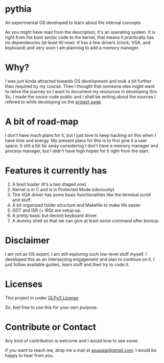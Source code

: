 # pythia
An experimental OS developed to learn about the internal concepts

As you might have read from the description, it's an operating system. It is right from the boot sector code to
the kernel, that means it practically has no dependencies (at least till now). It has a few drivers (clock, VGA,
and keyboard) and very soon I am planning to add a memory manager.

# Why?
I was just kinda attracted towards OS development and took a bit further than required by my course. Then I
thought that someone else might want to relive the journey so I want to document my resources in developing this.
So, I made the souce code public and I shall be writing about the sources I refered to while developing on the
[project page](http://asutoshpalai.github.io/pythia/).

# A bit of road-map
I don't have much plans for it, but I just love to keep hacking on this when I have time and energy. My present
plans for this is to first give it a user space. It still a bit far away considering I don't have a memory manager
and process manager, but I didn't have high hopes for it right from the start. 

# Features it currently has
1. A boot loader (it's a two staged one)
2. Kernel is in C and is in Protected Mode (obviously)
3. The VGA driver has some basic functionalities like the terminal scroll and stuff.
4. A bit organized folder structure and Makefile to make life easier
5. GDT and ISR (+ IRQ) are setup up.
6. A pretty basic but decent keyboard driver.
7. A dummy shell so that we can give at least some command after bootup.

# Disclaimer
I am not an OS expert, I am still exploring such low-level stuff myself. I developed this as an intersecting engagement and plan to continue on it. I just follow available guides, learn stuff and then try to code it. 

# Licenses
This project in under [GLPv3 License](https://github.com/asutoshpalai/pythia/blob/master/LICENSE).

So, feel free to use this for your own purpose.

# Contribute or Contact
Any kind of contribution is welcome and I would love to see some.

If you want to reach me, drop me a mail at [asupalai@gmail.com](mailto:asupalai@gmail.com). I would be happy to hear from you.
